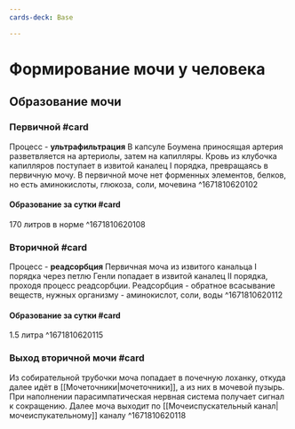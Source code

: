 ```yaml
---
cards-deck: Base

---
```


# Формирование мочи у человека

## Образование мочи

### Первичной #card 
Процесс - **ультрафильтрация**
В капсуле Боумена приносящая артерия разветвляется на артериолы, затем на капилляры. Кровь из клубочка капилляров поступает в извитой каналец I порядка, превращаясь в первичную мочу.
В первичной моче нет форменных элементов, белков, но есть аминокислоты, глюкоза, соли, мочевина 
^1671810620102

#### Образование за сутки #card
170 литров в норме
^1671810620108

### Вторичной #card
Процесс - **реадсорбция**
Первичная моча из извитого канальца I порядка через петлю Генли попадает в извитой каналец II порядка, проходя процесс реадсорбции.
Реадсорбция - обратное всасывание веществ, нужных организму - аминокислот, соли, воды
^1671810620112

#### Образование за сутки #card
1.5 литра
^1671810620115

### Выход вторичной мочи #card 
Из собирательной трубочки моча попадает в почечную лоханку, откуда далее идёт в [[Мочеточники|мочеточники]], а из них в мочевой пузырь. При наполнении парасимпатическая нервная система получает сигнал к сокращению. Далее моча выходит по [[Мочеиспускательный канал|мочеиспукательному]] каналу
^1671810620118
